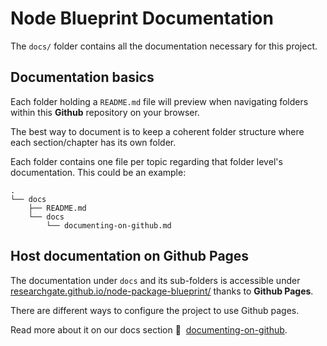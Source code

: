 # Node Blueprint Documentation

The `docs/` folder contains all the documentation necessary for this project.

## Documentation basics

Each folder holding a `README.md` file will preview when navigating folders within this **Github** repository on your browser.

The best way to document is to keep a coherent folder structure where each section/chapter has its own folder.

Each folder contains one file per topic regarding that folder level's documentation. This could be an example:

```
.
└── docs
    ├── README.md
    └── docs
        └── documenting-on-github.md

```

## Host documentation on Github Pages

The documentation under `docs` and its sub-folders is accessible under [researchgate.github.io/node-package-blueprint/](https://researchgate.github.io/node-package-blueprint/) thanks to **Github Pages**.

There are different ways to configure the project to use Github pages.

Read more about it on our docs section 📖&nbsp;&nbsp;[documenting-on-github](./docs/documenting-on-github.md).
